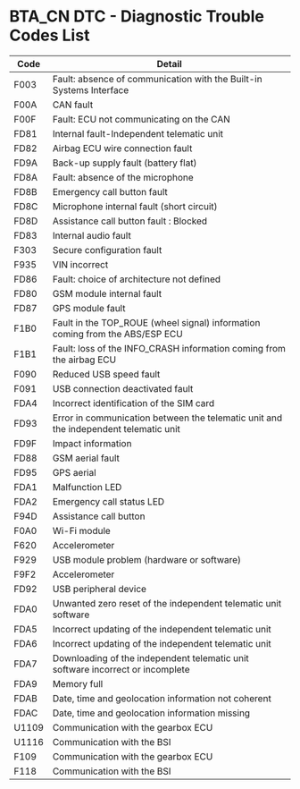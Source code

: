 # BTA_CN DTC - Diagnostic Trouble Codes List

| Code | Detail |
| - | - |
| F003 | Fault: absence of communication with the Built-in Systems Interface |
| F00A | CAN fault |
| F00F | Fault: ECU not communicating on the CAN |
| FD81 | Internal fault-Independent telematic unit |
| FD82 | Airbag ECU wire connection fault |
| FD9A | Back-up supply fault (battery flat) |
| FD8A | Fault: absence of the microphone |
| FD8B | Emergency call button fault |
| FD8C | Microphone internal fault (short circuit) |
| FD8D | Assistance call button fault : Blocked |
| FD83 | Internal audio fault |
| F303 | Secure configuration fault |
| F935 | VIN incorrect |
| FD86 | Fault: choice of architecture not defined |
| FD80 | GSM module internal fault |
| FD87 | GPS module fault |
| F1B0 | Fault in the TOP_ROUE (wheel signal) information coming from the ABS/ESP ECU |
| F1B1 | Fault: loss of the INFO_CRASH information coming from the airbag ECU |
| F090 | Reduced USB speed fault |
| F091 | USB connection deactivated fault |
| FDA4 | Incorrect identification of the SIM card |
| FD93 | Error in communication between the telematic unit and the independent telematic unit |
| FD9F | Impact information |
| FD88 | GSM aerial fault |
| FD95 | GPS aerial |
| FDA1 | Malfunction LED |
| FDA2 | Emergency call status LED |
| F94D | Assistance call button |
| F0A0 | Wi-Fi module |
| F620 | Accelerometer |
| F929 | USB module problem (hardware or software) |
| F9F2 | Accelerometer |
| FD92 | USB peripheral device |
| FDA0 | Unwanted zero reset of the independent telematic unit software |
| FDA5 | Incorrect updating of the independent telematic unit |
| FDA6 | Incorrect updating of the independent telematic unit |
| FDA7 | Downloading of the independent telematic unit software incorrect or incomplete |
| FDA9 | Memory full |
| FDAB | Date, time and geolocation information not coherent |
| FDAC | Date, time and geolocation information missing |
| U1109 | Communication with the gearbox ECU |
| U1116 | Communication with the BSI |
| F109 | Communication with the gearbox ECU |
| F118 | Communication with the BSI |
